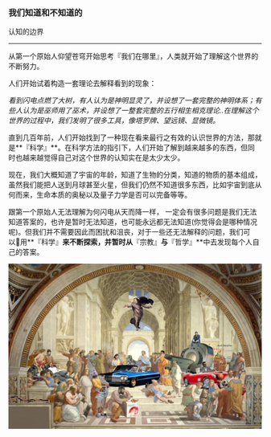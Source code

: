 ### 我们知道和不知道的

认知的边界

---

从第一个原始人仰望苍穹开始思考『我们在哪里』，人类就开始了理解这个世界的不断努力。

人们开始试着构造一套理论去解释看到的现象：

_看到闪电点燃了大树，有人认为是神明显灵了，并设想了一套完整的神明体系；有些人认为是巫师用了巫术，并设想了一整套完整的五行相生相克理论..在理解这个世界的过程中，我们发明了很多工具，像塔罗牌、望远镜、显微镜。_

直到几百年前，人们开始找到了一种现在看来最行之有效的认识世界的方法，那就是**『科学』**。在科学方法的指引下，人们开始了解到越来越多的东西，但同时也越来越觉得自己对这个世界的认知实在是太少太少。

现在，我们大概知道了宇宙的年龄，知道了生物的分类，知道的物质的基本组成，虽然我们能把人送到月球甚至火星，但我们仍然不知道很多东西，比如宇宙到底从何而来，生命本质的奥秘以及量子力学是否可以完备等等。

跟第一个原始人无法理解为何闪电从天而降一样， 一定会有很多问题是我们无法知道答案的，也许是暂时无法知道，也可能永远都无法知道\(你觉得会是哪种情况呢\)。但我们并不需要因此而困扰和沮丧，对于一些还无法解释的问题，我们可以用**『科学』**来不断探索，并暂时从**『宗教』**与**『哲学』**中去发现每个人自己的答案。

![](/assets/science-religion-philosophy.jpg)

